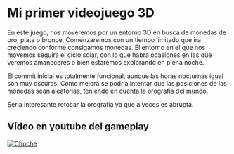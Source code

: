 # Mi primer videojuego 3D

En este juego, nos moveremos por un entorno 3D en busca de monedas de oro, plata o bronce. Comenzaremos con un tiempo limitado que ira creciendo conforme consigamos monedas. El entorno en el que nos movemos seguira el ciclo solar, con lo que habra ocasiones en las que veremos amaneceres o bien estaremos explorando en plena noche.

El commit inicial es totalmente funcional, aunque las horas nocturnas igual son muy oscuras. Como mejora se podría intentar que las posiciones de las monedas sean aleatorias, teniendo en cuenta la orografía del mundo.

Seria interesante retocar la orografía ya que a veces es abrupta.

## Vídeo en youtube del gameplay

[![Chuche](https://img.youtube.com/vi/C_rbngpJmQc/0.jpg)](https://www.youtube.com/watch?v=C_rbngpJmQc)
